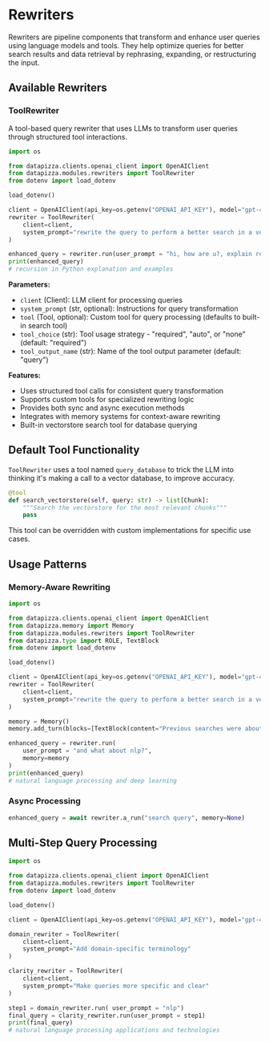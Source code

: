 # Rewriters

Rewriters are pipeline components that transform and enhance user queries using language models and tools. They help optimize queries for better search results and data retrieval by rephrasing, expanding, or restructuring the input.

## Available Rewriters

### ToolRewriter

A tool-based query rewriter that uses LLMs to transform user queries through structured tool interactions.

```python
import os

from datapizza.clients.openai_client import OpenAIClient
from datapizza.modules.rewriters import ToolRewriter
from dotenv import load_dotenv

load_dotenv()

client = OpenAIClient(api_key=os.getenv("OPENAI_API_KEY"), model="gpt-4o")
rewriter = ToolRewriter(
    client=client,
    system_prompt="rewrite the query to perform a better search in a vector database",
)

enhanced_query = rewriter.run(user_prompt = "hi, how are u?, explain recursion in python?", memory=None)
print(enhanced_query)
# recursion in Python explanation and examples
```

**Parameters:**

- `client` (Client): LLM client for processing queries
- `system_prompt` (str, optional): Instructions for query transformation
- `tool` (Tool, optional): Custom tool for query processing (defaults to built-in search tool)
- `tool_choice` (str): Tool usage strategy - "required", "auto", or "none" (default: "required")
- `tool_output_name` (str): Name of the tool output parameter (default: "query")

**Features:**

- Uses structured tool calls for consistent query transformation
- Supports custom tools for specialized rewriting logic
- Provides both sync and async execution methods
- Integrates with memory systems for context-aware rewriting
- Built-in vectorstore search tool for database querying

## Default Tool Functionality

`ToolRewriter` uses a tool named `query_database` to trick the LLM into thinking it's making a call to a vector database, to improve accuracy.

```python
@tool
def search_vectorstore(self, query: str) -> list[Chunk]:
    """Search the vectorstore for the most relevant chunks"""
    pass
```

This tool can be overridden with custom implementations for specific use cases.

## Usage Patterns

### Memory-Aware Rewriting
```python
import os

from datapizza.clients.openai_client import OpenAIClient
from datapizza.memory import Memory
from datapizza.modules.rewriters import ToolRewriter
from datapizza.type import ROLE, TextBlock
from dotenv import load_dotenv

load_dotenv()

client = OpenAIClient(api_key=os.getenv("OPENAI_API_KEY"), model="gpt-4o")
rewriter = ToolRewriter(
    client=client,
    system_prompt="rewrite the query to perform a better search in a vector database",
)

memory = Memory()
memory.add_turn(blocks=[TextBlock(content="Previous searches were about deep learning")], role=ROLE.USER)

enhanced_query = rewriter.run(
    user_prompt = "and what about nlp?", 
    memory=memory
)
print(enhanced_query)
# natural language processing and deep learning
```

### Async Processing
```python
enhanced_query = await rewriter.a_run("search query", memory=None)
```


## Multi-Step Query Processing
```python
import os

from datapizza.clients.openai_client import OpenAIClient
from datapizza.modules.rewriters import ToolRewriter
from dotenv import load_dotenv

load_dotenv()

client = OpenAIClient(api_key=os.getenv("OPENAI_API_KEY"), model="gpt-4o")

domain_rewriter = ToolRewriter(
    client=client,
    system_prompt="Add domain-specific terminology"
)

clarity_rewriter = ToolRewriter(
    client=client,
    system_prompt="Make queries more specific and clear"
)

step1 = domain_rewriter.run( user_prompt = "nlp")
final_query = clarity_rewriter.run(user_prompt = step1)
print(final_query)
# natural language processing applications and technologies
```
